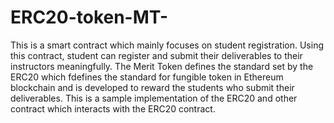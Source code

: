# ERC20-token-MT-
This is a smart contract which mainly focuses on student registration. Using this contract, student can register and submit their deliverables to their instructors meaningfully. 
The Merit Token defines the standard set by the ERC20 which fdefines the standard for  fungible token in Ethereum blockchain and is developed to reward the students who submit their deliverables. 
This is a sample implementation of the  ERC20 and other contract which interacts with the ERC20 contract. 
